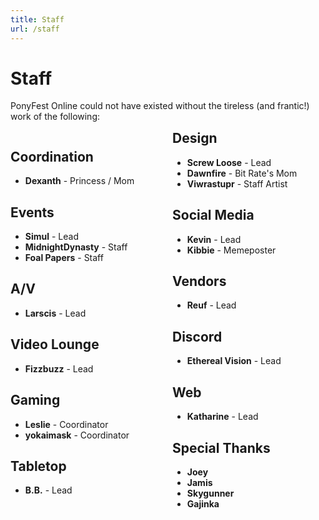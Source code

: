 ```yaml
---
title: Staff
url: /staff
---
```


# Staff

PonyFest Online could not have existed without the tireless (and frantic!) work of the following:

<div style="columns: 2;" class="staff-list">

<div style="break-inside: avoid;">

## Coordination
- **Dexanth** - Princess / Mom

</div>


<div style="break-inside: avoid;">

## Events
- **Simul** - Lead
- **MidnightDynasty** - Staff
- **Foal Papers** - Staff

</div>


<div style="break-inside: avoid;">

## A/V
- **Larscis** - Lead

</div>


<div style="break-inside: avoid;">

## Video Lounge
- **Fizzbuzz** - Lead

</div>


<div style="break-inside: avoid;">

## Gaming
- **Leslie** - Coordinator
- **yokaimask** - Coordinator

</div>


<div style="break-inside: avoid;">

## Tabletop
- **B.B.** - Lead

</div>


<div style="break-inside: avoid;">

## Design
- **Screw Loose** - Lead
- **Dawnfire** - Bit Rate's Mom
- **Viwrastupr** - Staff Artist

</div>


<div style="break-inside: avoid;">

## Social Media
- **Kevin** - Lead
- **Kibbie** - Memeposter

</div>


<div style="break-inside: avoid;">

## Vendors
- **Reuf** - Lead

</div>


<div style="break-inside: avoid;">

## Discord
- **Ethereal Vision** - Lead

</div>


<div style="break-inside: avoid;">

## Web
- **Katharine** - Lead

</div>


<div style="break-inside: avoid;">

## Special Thanks
- **Joey**
- **Jamis**
- **Skygunner**
- **Gajinka**

</div>
</div>